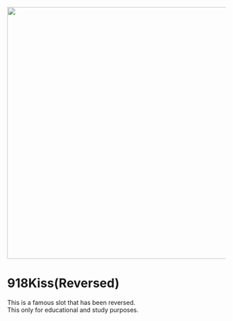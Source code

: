 
<p align="center">
    <img width="580" src="https://user-images.githubusercontent.com/110695357/253714696-135e4854-64d3-4986-9606-ca5a27320a31.png">
</p>

# 918Kiss(Reversed)
This is a famous slot that has been reversed.<br>This only for educational and study purposes.
